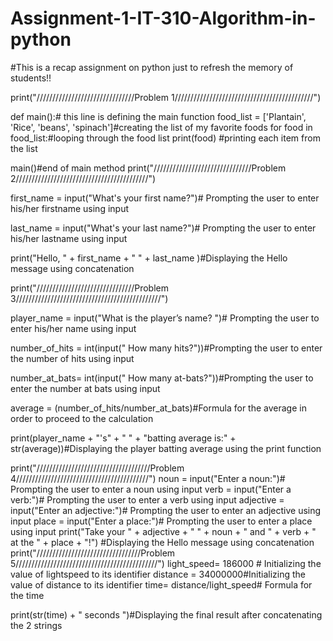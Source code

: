 # Assignment-1-IT-310-Algorithm-in-python
#This is a recap assignment on python just to refresh the memory of students!!

print("///////////////////////////////Problem 1////////////////////////////////////////////")

def main():# this line is defining the main function
    food_list = ['Plantain', 'Rice', 'beans', 'spinach']#creating the list of my favorite foods
    for food in food_list:#looping through the food list
        print(food) #printing each item from the list


main()#end of main method
print("///////////////////////////////Problem 2//////////////////////////////////////////")

first_name = input("What's your first name?")# Prompting the user to enter his/her firstname using input

last_name = input("What's your last name?")# Prompting the user to enter his/her lastname using input

print("Hello, " + first_name  + " " +   last_name )#Displaying the Hello message using concatenation

print("///////////////////////////////Problem 3//////////////////////////////////////////////")


player_name = input("What is the player’s name? ")# Prompting the user to enter his/her name using input

number_of_hits = int(input(" How many hits?"))#Prompting the user to enter the number of hits using input


number_at_bats= int(input(" How many at-bats?"))#Prompting the user to enter the number at bats using input

average = (number_of_hits/number_at_bats)#Formula for the average in order to proceed to the calculation

print(player_name + "'s" + " " +  "batting average is:" + str(average))#Displaying the player batting average using the print function

print("////////////////////////////////////Problem 4//////////////////////////////////////////")
noun = input("Enter a noun:")# Prompting the user to enter a noun using input
verb = input("Enter a verb:")# Prompting the user to enter a verb using input
adjective = input("Enter an adjective:")# Prompting the user to enter an adjective using input
place = input("Enter a place:")# Prompting the user to enter  a place using input
print("Take your "   +  adjective   + " " +   noun    + " and "  +  verb + " at the " +  place  +  "!")
#Displaying the Hello message using concatenation
print("/////////////////////////////////Problem 5/////////////////////////////////////////////")
light_speed= 186000 # Initializing the value of lightspeed to its identifier
distance = 34000000#Initializing the value of distance to its identifier
time= distance/light_speed# Formula for the time

print(str(time) + " seconds ")#Displaying the final result after concatenating the 2 strings


